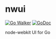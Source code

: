 # nwui

[![Go Walker](https://img.shields.io/badge/Go%20Walker-API%20Documentation-green.svg?style=flat)](https://gowalker.org/github.com/go-nwui/nwui)
[![GoDoc](https://img.shields.io/badge/GoDoc-API%20Documentation-blue.svg?style=flat)](http://godoc.org/github.com/go-nwui/nwui)

node-webkit UI for Go
